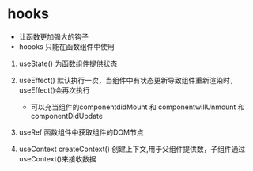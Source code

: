 # hooks
- 让函数更加强大的钩子
- hoooks 只能在函数组件中使用

1. useState() 为函数组件提供状态
2. useEffect() 默认执行一次，当组件中有状态更新导致组件重新渲染时，useEffect()会再次执行
    - 可以充当组件的componentdidMount 和 componentwillUnmount 和 componentDidUpdate

3. useRef   函数组件中获取组件的DOM节点
4. useContext  createContext() 创建上下文,用于父组件提供数，子组件通过useContext()来接收数据